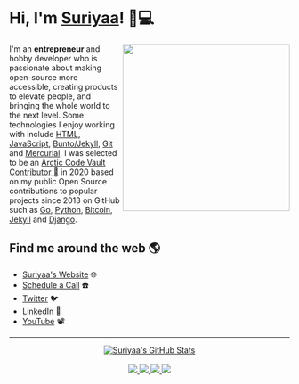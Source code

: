 # Hi, I'm [Suriyaa](https://www.suriyaa.tk)! 👋💻

<!--
**suriyaa/suriyaa** is a ✨ _special_ ✨ repository because its `README.md` (this file) appears on your GitHub profile.
-->

<a href="https://github.com/sponsors/suriyaa"><img align="right" width="300" height="300" src="https://github.com/suriyaa/suriyaa/blob/master/Fintechtocat.png?raw=true"></a>
I'm an **entrepreneur** and hobby developer who is passionate about making open-source more accessible, creating products to elevate people, and bringing the whole world to the next level. Some technologies I enjoy working with include [HTML](https://html.spec.whatwg.org/), [JavaScript](https://developer.mozilla.org/en-US/docs/Web/javascript), [Bunto/Jekyll](https://buntowaf.tk/), [Git](https://git-scm.com/) and [Mercurial](https://www.mercurial-scm.org/). I was selected to be an <a href="https://archiveprogram.github.com/">Arctic Code Vault Contributor 🌟</a> in 2020 based on my public Open Source contributions to popular projects since 2013 on GitHub such as [Go](https://github.com/golang/go), [Python](https://github.com/python/cpython), [Bitcoin](https://github.com/bitcoin/bitcoin), [Jekyll](https://github.com/jekyll/jekyll) and [Django](https://github.com/django/django).

## Find me around the web 🌎
- [Suriyaa's Website](https://about.suriyaa.tk) 🌐
- [Schedule a Call](https://clarity.fm/suriyaasundararuban) :phone:
- [Twitter](https://twitter.com/SuriyaaKudoIsc) :bird:
- [LinkedIn](https://linkedin.com/in/suriyaakudo) 💼
- [YouTube](https://www.youtube.com/channel/UCBQ4OF7weja_jInXGnJVbkg) 📽 

----

<p align="center">
  <a href="https://github.com/suriyaa">
    <img src="https://github-readme-stats.vercel.app/api?username=suriyaa&hide=commits&count_private=true&show_icons=true" alt="Suriyaa's GitHub Stats">
  </a>
  <br><br>
    <a href="https://badges.pufler.dev">
    <img src="https://badges.pufler.dev/years/suriyaa?style=flat-square&color=blue&logo=github">
  </a>
  <a href="https://github.com/suriyaa?tab=repositories">
    <img src="https://badges.pufler.dev/repos/suriyaa?style=flat-square&color=blue&logo=github">
  </a>
  <a href="https://gist.github.com/suriyaa">
    <img src="https://badges.pufler.dev/gists/suriyaa?style=flat-square&color=blue&logo=github">
  </a>
  <a href="https://badges.pufler.dev">
    <img src="https://badges.pufler.dev/commits/monthly/suriyaa?style=flat-square&color=blue&logo=github">
  </a>
</p>
